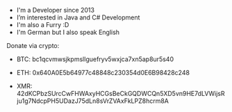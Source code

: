 - I'm a Developer since 2013
- I’m interested in Java and C# Development
- I'm also a Furry :D
- I'm German but I also speak English

Donate via crypto:

- BTC: bc1qcvmwsjkpmsllguefryv5wxjca7xn5ap8ur5s40

- ETH: 0x640A0E5b64977c48848c230354d0E6B98428c248

- XMR: 42dKCPbzSUrcCwFHWAxyHCGsBeCkGQDWCQn5XD5vn9HE7dLVWijsRju1g7NdcpPH5UDazJ75dLn8sVrZVAxFkLPZ8hcrm8A

